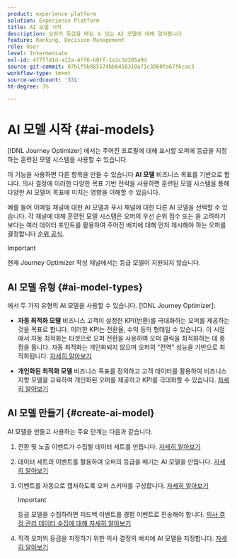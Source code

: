 ```yaml
---
product: experience platform
solution: Experience Platform
title: AI 모델 시작
description: 오퍼의 등급을 매길 수 있는 AI 모델에 대해 알아봅니다
feature: Ranking, Decision Management
role: User
level: Intermediate
exl-id: 4f7f7d1d-a12a-4ff6-b0ff-1a1c3d305a9d
source-git-commit: 07b1f9b885574bb6418310a71c3060fa67f6cac3
workflow-type: tm+mt
source-wordcount: '331'
ht-degree: 3%

---
```


# AI 모델 시작 {#ai-models}

[!DNL Journey Optimizer] 에서는 주어진 프로필에 대해 표시할 오퍼에 등급을 지정하는 훈련된 모델 시스템을 사용할 수 있습니다.

이 기능을 사용하면 다른 항목을 만들 수 있습니다 **AI 모델** 비즈니스 목표를 기반으로 합니다. 의사 결정에 이러한 다양한 목표 기반 전략을 사용하면 훈련된 모델 시스템을 통해 다양한 AI 모델이 목표에 미치는 영향을 이해할 수 있습니다.

예를 들어 이메일 채널에 대한 AI 모델과 푸시 채널에 대한 다른 AI 모델을 선택할 수 있습니다. 각 채널에 대해 훈련된 모델 시스템은 오퍼의 우선 순위 점수 또는 을 고려하기보다는 여러 데이터 포인트를 활용하여 주어진 배치에 대해 먼저 제시해야 하는 오퍼를 결정합니다 [순위 공식](create-ranking-formulas.md).

>[!IMPORTANT]
>
>현재 Journey Optimizer 작성 채널에서는 등급 모델이 지원되지 않습니다.

## AI 모델 유형 {#ai-model-types}

에서 두 가지 유형의 AI 모델을 사용할 수 있습니다. [!DNL Journey Optimizer]:

* **자동 최적화 모델** 비즈니스 고객이 설정한 KPI(반환)를 극대화하는 오퍼를 제공하는 것을 목표로 합니다. 이러한 KPI는 전환율, 수익 등의 형태일 수 있습니다. 이 시점에서 자동 최적화는 타겟으로 오퍼 전환을 사용하여 오퍼 클릭을 최적화하는 데 중점을 둡니다. 자동 최적화는 개인화되지 않으며 오퍼의 &quot;전역&quot; 성능을 기반으로 최적화됩니다. [자세히 알아보기](auto-optimization-model.md)

* **개인화된 최적화 모델** 비즈니스 목표를 정의하고 고객 데이터를 활용하여 비즈니스 지향 모델을 교육하여 개인화된 오퍼를 제공하고 KPI를 극대화할 수 있습니다. [자세히 알아보기](personalized-optimization-model.md)

## AI 모델 만들기 {#create-ai-model}

AI 모델을 만들고 사용하는 주요 단계는 다음과 같습니다.

1. 전환 및 노출 이벤트가 수집될 데이터 세트를 만듭니다. [자세히 알아보기](../data-collection/create-dataset.md)

1. 데이터 세트의 이벤트를 활용하여 오퍼의 등급을 매기는 AI 모델을 만듭니다. [자세히 알아보기](create-ranking-strategies.md)

1. 이벤트를 자동으로 캡처하도록 오퍼 스키마를 구성합니다. [자세히 알아보기](../data-collection/schema-requirement.md)

   >[!IMPORTANT]
   >
   >등급 모델을 수집하려면 피드백 이벤트를 경험 이벤트로 전송해야 합니다. [의사 결정 관리 데이터 수집에 대해 자세히 알아보기](../data-collection/data-collection.md)

1. 적격 오퍼의 등급을 지정하기 위한 의사 결정의 배치에 AI 모델을 지정합니다. [자세히 알아보기](../offer-activities/configure-offer-selection.md)
